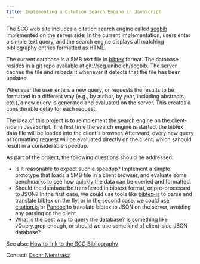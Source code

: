 ```yaml
---
Title: Implementing a Citation Search Engine in JavaScript
---
```


The SCG web site includes a citation search engine called [scgbib](http://scg.unibe.ch/scgbib) implemented on the server side.
In the current implementation, users enter a simple text query, and the search engine displays all matching bibliography entries formatted as HTML.

The current database is a 5MB text file in [bibtex](https://en.wikipedia.org/wiki/BibTeX) format.
The database resides in a git repo available at git://scg.unibe.ch/scgbib.
The server caches the file and reloads it whenever it detects that the file has been updated.

Whenever the user enters a new query, or requests the results to be formatted in a different way (e.g., by author, by year, including abstracts, etc.), a new query is generated and evaluated on the server.
This creates a considerable delay for each request.

The idea of this project is to reimplement the search engine on the client-side in JavaScript.
The first time the search engine is started, the bibtex data file will be loaded into the client's browser.
Afterward, every new query or formatting request will be evaluated directly on the client, which sahould result in a considerable speedup.

As part of the project, the following questions should be addressed:


-  Is it reasonable to expect such a speedup? Implement a simple prototype that loads a 5MB file in a client browser, and evaluate some benchmarks to see how quickly the data can be queried and formatted.
-  Should the database be transferred in bibtext format, or pre-processed to JSON? In the first case, we could use tools like [bibtex-js](https://github.com/digitalheir/bibtex-js) to parse and translate bibtex on the fly, or in the second case, we could use [citation.js](https://citation.js.org) or [Pandoc](https://pandoc.org) to translate bibtex to JSON on the server, avoiding any parsing on the client.
-  What is the best way to query the database? Is something like vQuery.grep enough, or should we use some kind of client-side JSON database?

See also: [How to link to the SCG Bibliography](%base_url%/wiki/howtos/howToLinkToScgBib)

Contact: [Oscar Nierstrasz](%base_url%/staff/oscar)
